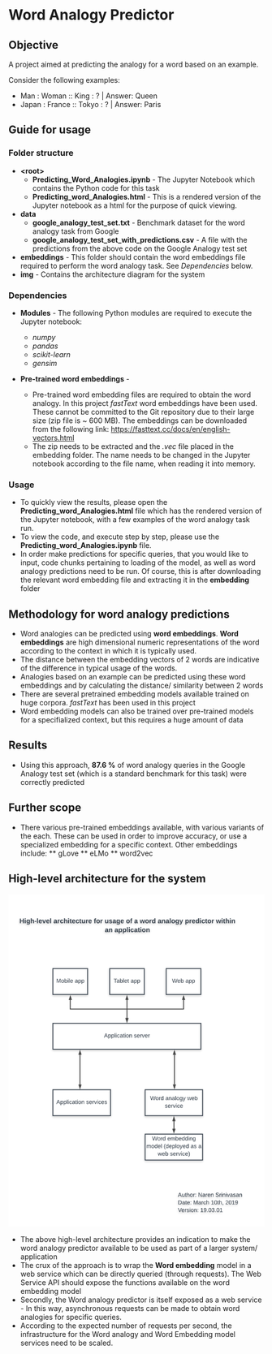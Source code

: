 # Word Analogy Predictor

## Objective

A project aimed at predicting the analogy for a word based on an example.

Consider the following examples:

* Man : Woman :: King : ?      | Answer: Queen
* Japan : France :: Tokyo : ?  | Answer: Paris

## Guide for usage
### Folder structure

* **\<root\>**
    * **Predicting_Word_Analogies.ipynb** - The Jupyter Notebook which contains the Python code for this task
    * **Predicting_word_Analogies.html** - This is a rendered version of the Jupyter notebook as a html for the purpose of quick viewing.
* **data**
    * **google_analogy_test_set.txt** - Benchmark dataset for the word analogy task from Google
    * **google_analogy_test_set_with_predictions.csv** - A file with the predictions from the above code on the Google Analogy test set
* **embeddings** - This folder should contain the word embeddings file required to perform the word analogy task. See *Dependencies* below.
* **img** - Contains the architecture diagram for the system

### Dependencies

* **Modules** - The following Python modules are required to execute the Jupyter notebook:
    * *numpy*
    * *pandas*
    * *scikit-learn*
    * *gensim*

* **Pre-trained word embeddings** -

    * Pre-trained word embedding files are required to obtain the word analogy. In this project *fastText* word embeddings have been used. These cannot be committed to the Git repository due to their large size (zip file is ~ 600 MB). The embeddings can be downloaded from the following link: https://fasttext.cc/docs/en/english-vectors.html
    * The zip needs to be extracted and the *.vec* file placed in the embedding folder. The name needs to be changed in the Jupyter notebook according to the file name, when reading it into memory.

### Usage

* To quickly view the results, please open the **Predicting_word_Analogies.html** file which has the rendered version of the Jupyter notebook, with a few examples of the word analogy task run.
* To view the code, and execute step by step, please use the **Predicting_word_Analogies.ipynb** file.
* In order make predictions for specific queries, that you would like to input, code chunks pertaining to loading of the model, as well as word analogy predictions need to be run. Of course, this is after downloading the relevant word embedding file and extracting it in the **embedding** folder

## Methodology for word analogy predictions

* Word analogies can be predicted using **word embeddings**. **Word embeddings** are high dimensional numeric representations of the word according to the context in which it is typically used. 
* The distance between the embedding vectors of 2 words are indicative of the difference in typical usage of the words.
* Analogies based on an example can be predicted using these word embeddings and by calculating the distance/ similarity between 2 words
* There are several pretrained embedding models available trained on huge corpora. *fastText* has been used in this project
* Word embedding models can also be trained over pre-trained models for a specifialized context, but this requires a huge amount of data

## Results

* Using this approach, **87.6 %** of word analogy queries in the Google Analogy test set (which is a standard benchmark for this task) were correctly predicted

## Further scope

* There various pre-trained embeddings available, with various variants of the each. These can be used in order to improve accuracy, or use a specialized embedding for a specific context. Other embeddings include:
    ** gLove
    ** eLMo
    ** word2vec

## High-level architecture for the system

![](./img/high_level_arch.png)

* The above high-level architecture provides an indication to make the word analogy predictor available to be used as part of a larger system/ application
* The crux of the approach is to wrap the **Word embedding** model in a web service which can be directly queried (through requests). The Web Service API should expose the functions available on the word embedding model
* Secondly, the Word analogy predictor is itself exposed as a web service - In this way, asynchronous requests can be made to obtain word analogies for specific queries.
* According to the expected number of requests per second, the infrastructure for the Word analogy and Word Embedding model services need to be scaled.


